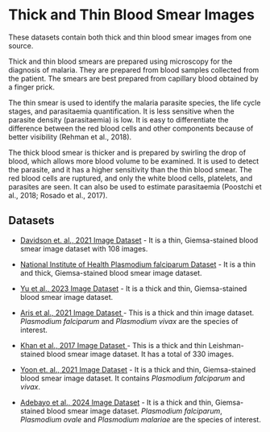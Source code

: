 # Thick and Thin Blood Smear Images
These datasets contain both thick and thin blood smear images from one source.

Thick and thin blood smears are prepared using microscopy for the diagnosis of malaria. They are prepared from blood samples collected from the patient. The smears are best prepared from capillary blood obtained by a finger prick.

The thin smear is used to identify the malaria parasite species, the life cycle stages, and parasitaemia quantification. It is less sensitive when the parasite density (parasitaemia) is low. It is easy to differentiate the difference between the red blood cells and other components because of better visibility (Rehman et al., 2018).

The thick blood smear is thicker and is prepared by swirling the drop of blood, which allows more blood volume to be examined. It is used to detect the parasite, and it has a higher sensitivity than the thin blood smear. The red blood cells are ruptured, and only the white blood cells, platelets, and parasites are seen. It can also be used to estimate parasitaemia (Poostchi et al., 2018; Rosado et al., 2017).


## Datasets
+ [Davidson et. al., 2021 Image Dataset](https://itunuisewon.github.io/Malaria_Blood_Film_Images/All_Datasets/Davidson_et_al.,_2021_Dataset.html) - It is a thin, Giemsa-stained blood smear image dataset with 108 images.

+ [National Institute of Health Plasmodium falciparum Dataset](https://itunuisewon.github.io/Malaria_Blood_Film_Images/All_Datasets/NIH_Pf_Dataset.html) - It is a thin and thick, Giemsa-stained blood smear image dataset.

+ [Yu et al., 2023 Image Dataset](https://itunuisewon.github.io/Malaria_Blood_Film_Images/All_Datasets/Yu_et_al.,_2023_Dataset.html) - It is a thick and thin, Giemsa-stained blood smear image dataset.

+ [Aris et al., 2021 Image Dataset ](https://itunuisewon.github.io/Malaria_Blood_Film_Images/All_Datasets/Aris_et_al.,_2021_Dataset.html) - This is a thick and thin image dataset. _Plasmodium falciparum_ and _Plasmodium vivax_ are the species of interest. 

+ [Khan et al., 2017 Image Dataset ](https://itunuisewon.github.io/Malaria_Blood_Film_Images/All_Datasets/Khan_et_al.,_2017_Dataset.html) - This is a thick and thin Leishman-stained blood smear image dataset. It has a total of 330 images.

+ [Yoon et. al., 2021 Image Dataset](https://itunuisewon.github.io/Malaria_Blood_Film_Images/All_Datasets/Yoon_et_al.,_2021_Dataset.html) - It is a thick and thin, Giemsa-stained blood smear image dataset. It contains _Plasmodium falciparum_ and _vivax_.

  
+ [Adebayo et al., 2024 Image Dataset](https://itunuisewon.github.io/Malaria_Blood_Film_Images/All_Datasets/Adebayo_et_al.,_2024_Dataset.html) - It is a thick and thin, Giemsa-stained blood smear image dataset. _Plasmodium falciparum_, _Plasmodium ovale_ and _Plasmodium malariae_ are the species of interest. 

